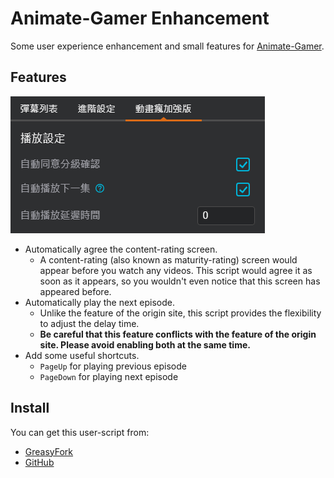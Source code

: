 # Animate-Gamer Enhancement

Some user experience enhancement and small features for [Animate-Gamer](https://ani.gamer.com.tw/).

## Features

![Ui Preview](https://github.com/rod24574575/monorepo/raw/main/packages/animate-gamer-enhancement/ui_preview.png)

- Automatically agree the content-rating screen.
  - A content-rating (also known as maturity-rating) screen would appear before you watch any videos. This script would agree it as soon as it appears, so you wouldn't even notice that this screen has appeared before.
- Automatically play the next episode.
  - Unlike the feature of the origin site, this script provides the flexibility to adjust the delay time.
  - **Be careful that this feature conflicts with the feature of the origin site. Please avoid enabling both at the same time.**
- Add some useful shortcuts.
  - `PageUp` for playing previous episode
  - `PageDown` for playing next episode

## Install

You can get this user-script from:

- [GreasyFork](https://greasyfork.org/scripts/492674)
- [GitHub](https://github.com/rod24574575/monorepo/tree/main/packages/animate-gamer-enhancement)
